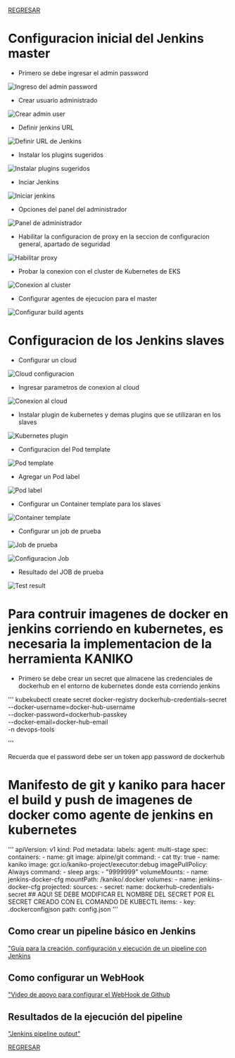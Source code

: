 [REGRESAR](../../README.md)

#   Configuracion inicial del Jenkins master

-   Primero se debe ingresar el admin password

![Ingreso del admin password](/cicd/jenkins/jenkins-manual/ingresar-admin-password.png)

-   Crear usuario administrado

![Crear admin user](/cicd/jenkins/jenkins-manual/Crear-usuario-administrador.png)

-   Definir jenkins URL

![Definir URL de Jenkins](/cicd/jenkins/jenkins-manual/definir-jenkins-url.png)

-   Instalar los plugins sugeridos

![Instalar plugins sugeridos](/cicd/jenkins/jenkins-manual/Instalar-plugins-sugeridos.png)

-   Inciar Jenkins

![Iniciar jenkins](/cicd/jenkins/jenkins-manual/start-jenkins.png)

-   Opciones del panel del administrador    

![Panel de administrador](/cicd/jenkins/jenkins-manual/panel-administrador.png)

-   Habilitar la configuracion de proxy en la seccion de configuracion general, apartado de seguridad

![Habilitar proxy](/cicd/jenkins/jenkins-manual/activar-proxy.png)

-   Probar la conexion con el cluster de Kubernetes de EKS

![Conexion al cluster](/cicd/jenkins/jenkins-manual/setup-eks-cluster-test-connection.png)

-   Configurar agentes de ejecucion para el master

![Configurar build agents](/cicd/jenkins/jenkins-manual/master-config-deploy-agents.png)

#   Configuracion de los Jenkins slaves

-   Configurar un cloud

![Cloud configuracion](/cicd/jenkins/jenkins-manual/menu-clouds.png)

-   Ingresar parametros de conexion al cloud

![Conexion al cloud](/cicd/jenkins/jenkins-manual/name-cloud.png)

-   Instalar plugin de kubernetes y demas plugins que se utilizaran en los slaves

![Kubernetes plugin](/cicd/jenkins/jenkins-manual/instalar-plugins.png)

-   Configuracion del Pod template

![Pod template](/cicd/jenkins/jenkins-manual/pod-template-menu.png)

-   Agregar un Pod label

![Pod label](/cicd/jenkins/jenkins-manual/pod-label-configuration.png)

-   Configurar un Container template para los slaves

![Container template](/cicd/jenkins/jenkins-manual/container-template.png)

-   Configurar un job de prueba

![Job de prueba](/cicd/jenkins/jenkins-manual/test-config1.png)

![Configuracion Job](/cicd/jenkins/jenkins-manual/test-config2.png)

-   Resultado del JOB de prueba

![Test result](/cicd/jenkins/jenkins-manual/test-result.png)


#   Para contruir imagenes de docker en jenkins corriendo en kubernetes, es necesaria la implementacion de la herramienta KANIKO

-   Primero se debe crear un secret que almacene las credenciales de dockerhub en el entorno de kubernetes donde esta corriendo jenkins

'''
 kubekubectl create secret docker-registry dockerhub-credentials-secret \
  --docker-username=docker-hub-username \
  --docker-password=dockerhub-passkey \
  --docker-email=docker-hub-email \
  -n devops-tools

'''

Recuerda que el password debe ser un token app password de dockerhub

# Manifesto de git y kaniko para hacer el build y push de imagenes de docker como agente de jenkins en kubernetes

'''
apiVersion: v1
            kind: Pod
            metadata:
              labels:
                agent: multi-stage
            spec:
              containers:
                - name: git
                  image: alpine/git
                  command:
                    - cat
                  tty: true
                - name: kaniko
                  image: gcr.io/kaniko-project/executor:debug
                  imagePullPolicy: Always
                  command:
                    - sleep
                  args:
                    - "9999999"
                  volumeMounts:
                    - name: jenkins-docker-cfg
                      mountPath: /kaniko/.docker
              volumes:
                - name: jenkins-docker-cfg
                  projected:
                    sources:
                      - secret:
                          name: dockerhub-credentials-secret ## AQUI SE DEBE MODIFICAR EL NOMBRE DEL SECRET POR EL SECRET CREADO CON EL COMANDO DE KUBECTL
                          items:
                            - key: .dockerconfigjson
                              path: config.json
'''

## Como crear un pipeline básico en Jenkins

["Guía para la creación, configuración y ejecución de un pipeline con Jenkins](https://www.jenkins.io/doc/pipeline/tour/hello-world/)

## Como configurar un WebHook

["Video de apoyo para configurar el WebHook de Github](https://www.youtube.com/watch?v=Uu8_cb0WRAw)

##  Resultados de la ejecución del pipeline

["Jenkins pipeline output"]()


[REGRESAR](../../README.md)
